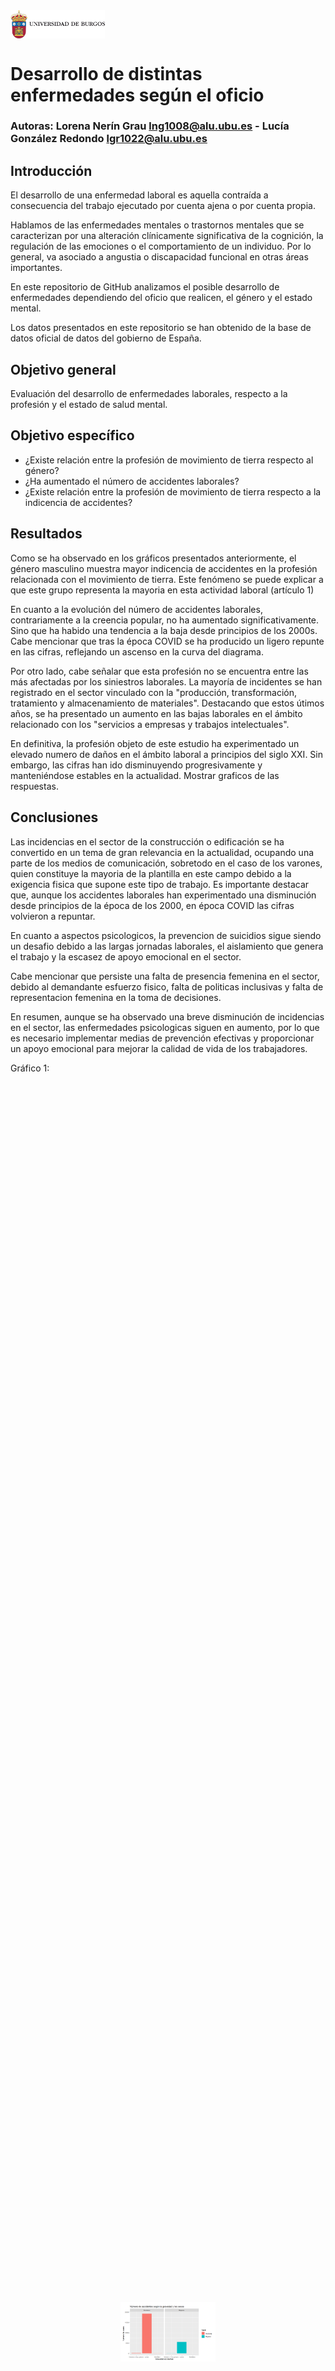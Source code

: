 <div style="display: flex; justify-content: space-between; align-items: center;">
  <img src="./images/escudo_ubu.png" alt="Imagen izquierda" style="width: 30%; height: auto;">
</div>

# Desarrollo de distintas enfermedades según el oficio 
### Autoras: Lorena Nerín Grau lng1008@alu.ubu.es - Lucía González Redondo lgr1022@alu.ubu.es

## Introducción
El desarrollo de una enfermedad laboral es aquella contraída a consecuencia del trabajo ejecutado por cuenta ajena o por cuenta propia.

Hablamos de las enfermedades mentales o trastornos mentales que se caracterizan por una alteración clínicamente significativa de la cognición, la regulación de las emociones o el comportamiento de un individuo. Por lo general, va asociado a angustia o discapacidad funcional en otras áreas importantes. 

En este repositorio de GitHub analizamos el posible desarrollo de enfermedades dependiendo del oficio que realicen, el género y el estado mental.

Los datos presentados en este repositorio se han obtenido de la base de datos oficial de datos del gobierno de España.

## Objetivo general
Evaluación del desarrollo de enfermedades laborales, respecto a la profesión y el estado de salud mental.

## Objetivo específico
- ¿Existe relación entre la profesión de movimiento de tierra respecto al género? 
- ¿Ha aumentado el número de accidentes laborales?
- ¿Existe relación entre la profesión de movimiento de tierra respecto a la indicencia de accidentes?
  
## Resultados
Como se ha observado en los gráficos presentados anteriormente, el género masculino muestra mayor indicencia de accidentes en la profesión relacionada con el movimiento de tierra. Este fenómeno se puede explicar a que este grupo representa la mayoria en esta actividad laboral (artículo 1)

En cuanto a la evolución del número de accidentes laborales, contrariamente a la creencia popular, no ha aumentado significativamente. Sino que ha habido una tendencia a la baja desde principios de los 2000s. Cabe mencionar que tras la época COVID se ha producido un ligero repunte en las cifras, reflejando un ascenso en la curva del diagrama.

Por otro lado, cabe señalar que esta profesión no se encuentra entre las más afectadas por los siniestros laborales. La mayoría de incidentes se han registrado en el sector vinculado con la "producción, transformación, tratamiento y almacenamiento de materiales". 
Destacando que estos útimos años, se ha presentado un aumento en las bajas laborales en el ámbito relacionado con los "servicios a empresas y trabajos intelectuales".

En definitiva, la profesión objeto de este estudio ha experimentado un elevado numero de daños en el ámbito laboral a principios del siglo XXI.
Sin embargo, las cifras han ido disminuyendo progresivamente y manteniéndose estables en la actualidad.
Mostrar graficos de las respuestas.

## Conclusiones
Las incidencias en el sector de la construcción o edificación se ha convertido en un tema de gran relevancia en la actualidad, ocupando una parte de los medios de comunicación, sobretodo en el caso de los varones, quien constituye la mayoria de la plantilla en este campo debido a la exigencia fisica que supone este tipo de trabajo.
Es importante destacar que, aunque los accidentes laborales han experimentado una disminución desde principios de la época de los 2000, en época COVID las cifras volvieron a repuntar.

En cuanto a aspectos psicologicos, la prevencion de suicidios sigue siendo un desafio debido a las largas jornadas laborales, el aislamiento que genera el trabajo y la escasez de apoyo emocional en el sector.

Cabe mencionar que persiste una falta de presencia femenina en el sector, debido al demandante esfuerzo fisico, falta de politicas inclusivas y falta de representacion femenina en la toma de decisiones.

En resumen, aunque se ha observado una breve disminución de incidencias en el sector, las enfermedades psicologicas siguen en aumento, por lo que es necesario implementar medias de prevención efectivas y proporcionar un apoyo emocional para mejorar la calidad de vida de los trabajadores.

Gráfico 1:
<div style="display: flex; justify-content: center; align-items: center; height: 100vh;">
  <img src="./images/GRAFICO 1.png" alt="Gráfico centrado" style="width: 30%; height: auto;">
</div>
Gráfico 2:
 <div style="display: flex; justify-content: center; align-items: center; height: 100vh;">
  <img src="./images/GRAFICO 2.png" alt="Gráfico centrado" style="width: 30%; height: auto;">
</div>
Gráfico 3:
<div style="display: flex; justify-content: center; align-items: center; height: 100vh;">
  <img src="./images/GRAFICO 3.png" alt="Gráfico centrado" style="width: 30%; height: auto;">
</div>

